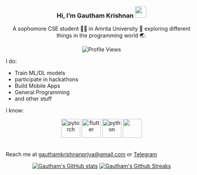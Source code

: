 <div align="center">

### Hi, I’m Gautham Krishnan <img src="https://raw.githubusercontent.com/MartinHeinz/MartinHeinz/master/wave.gif" width="30px">
A sophomore CSE student 🧑‍🎓 in Amrita University 🏫 exploring different things in the programming world 🌏.

![Profile Views](https://komarev.com/ghpvc/?username=gauthamk02)

</div>

I do:
 - Train ML/DL models
 - participate in hackathons
 - Build Mobile Apps
 - General Programming
 - and other stuff

I know:
<table>
  <p align="center">
  <img src="https://cdn.jsdelivr.net/gh/devicons/devicon/icons/pytorch/pytorch-original.svg" alt="pytorch" width="50" height="50" />
  <img src="https://cdn.jsdelivr.net/gh/devicons/devicon/icons/flutter/flutter-original.svg" alt="flutter" width="50" height="50" />
  <img src="https://cdn.jsdelivr.net/gh/devicons/devicon/icons/python/python-original.svg" alt="python" width="50" height="50" />
  <img src="https://cdn.jsdelivr.net/gh/devicons/devicon/icons/cplusplus/cplusplus-original.svg" width="50" height="50" />
  </p>
 </table>
          

Reach me at gauthamkrishnanpriya@gmail.com or [Telegram](https://t.me/itsme_gk)

<div align="center">

[![Gautham's GitHub stats](https://github-readme-stats.vercel.app/api?username=gauthamk02&count_private=true&theme=radical)](https://github.com/anuraghazra/github-readme-stats)
[![Gautham's Github Streaks](https://github-readme-streak-stats.herokuapp.com?user=gauthamk02&theme=radical&hide_border=false)](https://github-readme-streak-stats.herokuapp.com?user=gauthamk02&theme=radical&hide_border=false)

</div>

<!---
Gk119/Gk119 is a ✨ special ✨ repository because its `README.md` (this file) appears on your GitHub profile.
You can click the Preview link to take a look at your changes.
--->

